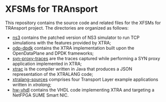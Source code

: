 # XFSMs for TRAnsport

This repository contains the source code and related files for the XFSMs for TRAnsport project. The directories are organized as follows: 

- [ns3](ns3) contains the patched version of NS3 simulator to run TCP simulations with the features provided by XTRA;
- [odp-dpdk](odp-dpdk) contains the XTRA implementation built upon the OpenDataPlane and DPDK frameworks;
- [syn-proxy-traces](syn-proxy-traces) are the traces captured while performing a SYN proxy application implemented in XTRA;
- [xtrac](xtrac) is the compiler written in Java that produces a JSON representation of the XTRALANG code;
- [xtralang-sources](xtralang-sources) comprises four Transport Layer example applications written in _xtralang_;
- [hw-vhdl](hw-vhdl) contains the VHDL code implementing XTRA and targeting a NetFPGA SUME Smart NIC. 
